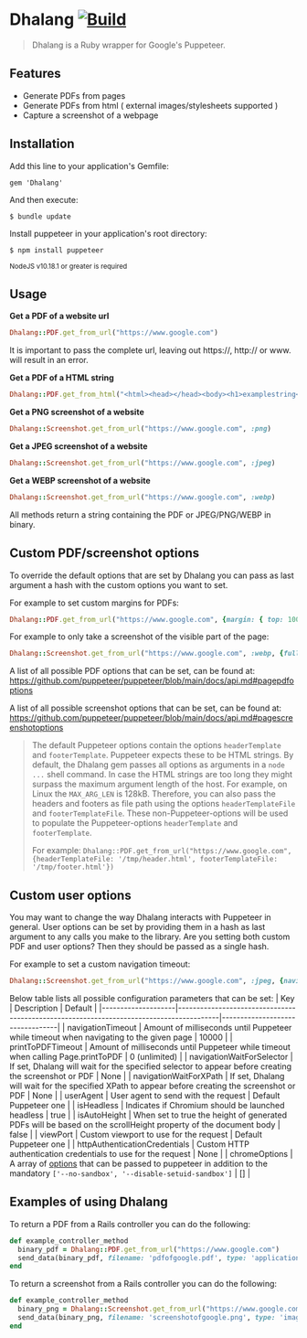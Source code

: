 # Dhalang [![Build](https://github.com/NielsSteensma/Dhalang/actions/workflows/build.yml/badge.svg)](https://github.com/NielsSteensma/Dhalang/actions/workflows/build.yml)

> Dhalang is a Ruby wrapper for Google's Puppeteer.



## Features
* Generate PDFs from pages
* Generate PDFs from html ( external images/stylesheets supported )  
* Capture a screenshot of a webpage



## Installation
Add this line to your application's Gemfile:

    gem 'Dhalang'

And then execute:

    $ bundle update

Install puppeteer in your application's root directory:

    $ npm install puppeteer

<sub>NodeJS v10.18.1 or greater is required</sub>
## Usage
__Get a PDF of a website url__  
```ruby
Dhalang::PDF.get_from_url("https://www.google.com")
```
It is important to pass the complete url, leaving out https://, http:// or www. will result in an error.

__Get a PDF of a HTML string__  
```ruby
Dhalang::PDF.get_from_html("<html><head></head><body><h1>examplestring</h1></body></html>") 
```

__Get a PNG screenshot of a website__  
```ruby
Dhalang::Screenshot.get_from_url("https://www.google.com", :png)  
```

__Get a JPEG screenshot of a website__  
```ruby
Dhalang::Screenshot.get_from_url("https://www.google.com", :jpeg)  
```

__Get a WEBP screenshot of a website__  
```ruby
Dhalang::Screenshot.get_from_url("https://www.google.com", :webp)  
```

All methods return a string containing the PDF or JPEG/PNG/WEBP in binary.   
  
  
  
## Custom PDF/screenshot options
To override the default options that are set by Dhalang you can pass as last argument a hash with the custom options you want to set.

For example to set custom margins for PDFs:
```ruby
Dhalang::PDF.get_from_url("https://www.google.com", {margin: { top: 100, right: 100, bottom: 100, left: 100}})
```

For example to only take a screenshot of the visible part of the page:
```ruby
Dhalang::Screenshot.get_from_url("https://www.google.com", :webp, {fullPage: false})
```

A list of all possible PDF options that can be set, can be found at: https://github.com/puppeteer/puppeteer/blob/main/docs/api.md#pagepdfoptions

A list of all possible screenshot options that can be set, can be found at: https://github.com/puppeteer/puppeteer/blob/main/docs/api.md#pagescreenshotoptions

> The default Puppeteer options contain the options `headerTemplate` and `footerTemplate`. Puppeteer expects these to be HTML strings. By default, the Dhalang
> gem passes all options as arguments in a `node ...` shell command.  In case the HTML strings are too long they might surpass the maximum
> argument length of the host.  For example, on Linux the `MAX_ARG_LEN` is 128kB. Therefore, you can also pass the headers and footers as file path using the
> options `headerTemplateFile` and `footerTemplateFile`. These non-Puppeteer-options will be used to populate the Puppeteer-options `headerTemplate` and `footerTemplate`.
>
> For example: `Dhalang::PDF.get_from_url("https://www.google.com", {headerTemplateFile: '/tmp/header.html', footerTemplateFile: '/tmp/footer.html'})`


## Custom user options
You may want to change the way Dhalang interacts with Puppeteer in general. User options can be set by providing them in a hash as last argument to any calls you make to the library. Are you setting both custom PDF and user options? Then they should be passed as a single hash. 

For example to set a custom navigation timeout:
```ruby
Dhalang::Screenshot.get_from_url("https://www.google.com", :jpeg, {navigationTimeout: 20000})  
```

Below table lists all possible configuration parameters that can be set:
| Key                | Description                                                                             | Default                         |
|--------------------|-----------------------------------------------------------------------------------------|---------------------------------|
| navigationTimeout  | Amount of milliseconds until Puppeteer while timeout when navigating to the given page  | 10000                           |
| printToPDFTimeout  | Amount of milliseconds until Puppeteer while timeout when calling Page.printToPDF       | 0 (unlimited)                   |
| navigationWaitForSelector | If set, Dhalang will wait for the specified selector to appear before creating the screenshot or PDF | None        |
| navigationWaitForXPath | If set, Dhalang will wait for the specified XPath to appear before creating the screenshot or PDF | None              |
| userAgent          | User agent to send with the request                                                     | Default Puppeteer one           |
| isHeadless         | Indicates if Chromium should be launched headless                                       | true                            |
| isAutoHeight       | When set to true the height of generated PDFs will be based on the scrollHeight property of the document body | false     |
| viewPort           | Custom viewport to use for the request                                                  | Default Puppeteer one           |
| httpAuthenticationCredentials | Custom HTTP authentication credentials to use for the request                | None                            |
| chromeOptions  | A array of [options](https://peter.sh/experiments/chromium-command-line-switches/) that can be passed to puppeteer in addition to the mandatory `['--no-sandbox', '--disable-setuid-sandbox']` | []                           |


## Examples of using Dhalang
To return a PDF from a Rails controller you can do the following:  
```ruby
def example_controller_method
  binary_pdf = Dhalang::PDF.get_from_url("https://www.google.com")  
  send_data(binary_pdf, filename: 'pdfofgoogle.pdf', type: 'application/pdf')  
end
```

To return a screenshot from a Rails controller you can do the following:  
```ruby
def example_controller_method
  binary_png = Dhalang::Screenshot.get_from_url("https://www.google.com", :png)
  send_data(binary_png, filename: 'screenshotofgoogle.png', type: 'image/png')   
end
```